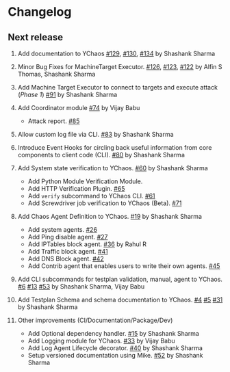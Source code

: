 # Changelog

## Next release

1. Add documentation to YChaos 
[#129](https://git.vzbuilders.com/resilience/vzmi.ychaos/pull/129), 
[#130](https://git.vzbuilders.com/resilience/vzmi.ychaos/pull/130),
[#134](https://git.vzbuilders.com/resilience/vzmi.ychaos/pull/134) by Shashank Sharma
   
1. Minor Bug Fixes for MachineTarget Executor. 
[#126](https://git.vzbuilders.com/resilience/vzmi.ychaos/pull/126), 
[#123](https://git.vzbuilders.com/resilience/vzmi.ychaos/pull/123), 
[#122](https://git.vzbuilders.com/resilience/vzmi.ychaos/pull/122) by Alfin S Thomas, Shashank Sharma

1. Add Machine Target Executor to connect to targets and execute attack (_Phase 1_)
[#91](https://git.vzbuilders.com/resilience/vzmi.ychaos/pull/91) by Shashank Sharma

1. Add Coordinator module [#74](https://git.vzbuilders.com/resilience/vzmi.ychaos/pull/74) by Vijay Babu

    - Attack report. [#85](https://git.vzbuilders.com/resilience/vzmi.ychaos/pull/85)

1. Allow custom log file via CLI. [#83](https://git.vzbuilders.com/resilience/vzmi.ychaos/pull/83) by Shashank Sharma

1. Introduce Event Hooks for circling back useful information from core components to client 
code (CLI). [#80](https://git.vzbuilders.com/resilience/vzmi.ychaos/pull/80) by Shashank Sharma

1. Add System state verification to YChaos. [#60](https://git.vzbuilders.com/resilience/vzmi.ychaos/pull/60) by Shashank Sharma

    - Add Python Module Verification Module.
    - Add HTTP Verification Plugin. [#65](https://git.vzbuilders.com/resilience/vzmi.ychaos/pull/65)
    - Add `verify` subcommand to YChaos CLI. [#61](https://git.vzbuilders.com/resilience/vzmi.ychaos/pull/61)
    - Add Screwdriver job verification to YChaos (Beta). [#71](https://git.vzbuilders.com/resilience/vzmi.ychaos/pull/71)

1. Add Chaos Agent Definition to YChaos.
[#19](https://git.vzbuilders.com/resilience/vzmi.ychaos/pull/19) by Shashank Sharma

    - Add system agents. [#26](https://git.vzbuilders.com/resilience/vzmi.ychaos/pull/26)
    - Add Ping disable agent. [#27](https://git.vzbuilders.com/resilience/vzmi.ychaos/pull/27)
    - Add IPTables block agent. [#36](https://git.vzbuilders.com/resilience/vzmi.ychaos/pull/36) by Rahul R
    - Add Traffic block agent. [#41](https://git.vzbuilders.com/resilience/vzmi.ychaos/pull/41)
    - Add DNS Block agent. [#42](https://git.vzbuilders.com/resilience/vzmi.ychaos/pull/42)
    - Add Contrib agent that enables users to write their own agents. [#45](https://git.vzbuilders.com/resilience/vzmi.ychaos/pull/45)

1.  Add CLI subcommands for testplan validation, manual, agent to YChaos. 
[#6](https://git.vzbuilders.com/resilience/vzmi.ychaos/pull/6)
[#13](https://git.vzbuilders.com/resilience/vzmi.ychaos/pull/13)
[#53](https://git.vzbuilders.com/resilience/vzmi.ychaos/pull/53) by Shashank Sharma, Vijay Babu

1. Add Testplan Schema and schema documentation to YChaos. 
[#4](https://git.vzbuilders.com/resilience/vzmi.ychaos/pull/4)
[#5](https://git.vzbuilders.com/resilience/vzmi.ychaos/pull/5)
[#31](https://git.vzbuilders.com/resilience/vzmi.ychaos/pull/31) by Shashank Sharma

1. Other improvements (CI/Documentation/Package/Dev)

    - Add Optional dependency handler. [#15](https://git.vzbuilders.com/resilience/vzmi.ychaos/pull/15) by Shashank Sharma
    - Add Logging module for YChaos. [#33](https://git.vzbuilders.com/resilience/vzmi.ychaos/pull/33) by Vijay Babu
    - Add Log Agent Lifecycle decorator. [#40](https://git.vzbuilders.com/resilience/vzmi.ychaos/pull/40) by Shashank Sharma
    - Setup versioned documentation using Mike. [#52](https://git.vzbuilders.com/resilience/vzmi.ychaos/pull/52) by Shashank Sharma
    
